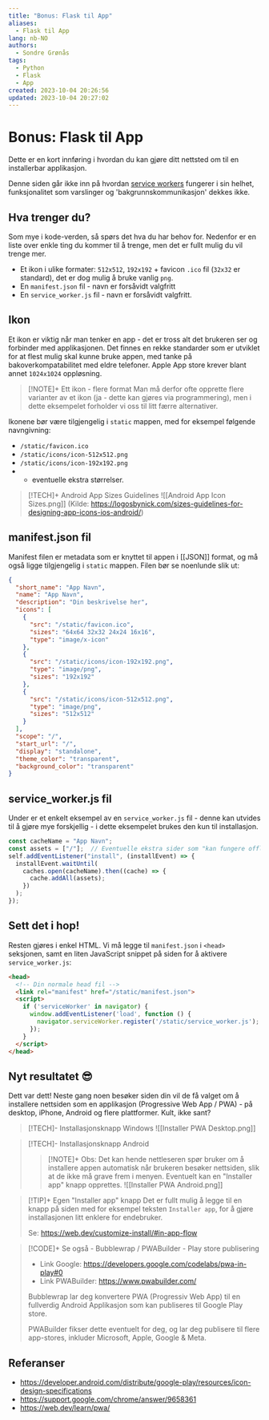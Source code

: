 ```yaml
---
title: "Bonus: Flask til App"
aliases:
  - Flask til App
lang: nb-NO
authors:
  - Sondre Grønås
tags:
  - Python
  - Flask
  - App
created: 2023-10-04 20:26:56
updated: 2023-10-04 20:27:02
---
```

# Bonus: Flask til App
Dette er en kort innføring i hvordan du kan gjøre ditt nettsted om til en installerbar applikasjon.

Denne siden går ikke inn på hvordan [service workers](https://web.dev/learn/pwa/service-workers/) fungerer i sin helhet, funksjonalitet som varslinger og 'bakgrunnskommunikasjon' dekkes ikke.

## Hva trenger du?
Som mye i kode-verden, så spørs det hva du har behov for. Nedenfor er en liste over enkle ting du kommer til å trenge, men det er fullt mulig du vil trenge mer.

- Et ikon i ulike formater: `512x512`, `192x192` + favicon `.ico` fil (`32x32` er standard), det er dog mulig å bruke vanlig `png`.
- En `manifest.json` fil - navn er forsåvidt valgfritt
- En `service_worker.js` fil - navn er forsåvidt valgfritt.

## Ikon
Et ikon er viktig når man tenker en app - det er tross alt det brukeren ser og forbinder med applikasjonen. Det finnes en rekke standarder som er utviklet for at flest mulig skal kunne bruke appen, med tanke på bakoverkompatabilitet med eldre telefoner. Apple App store krever blant annet `1024x1024` oppløsning.

> [!NOTE]+ Ett ikon - flere format
> Man må derfor ofte opprette flere varianter av et ikon (ja - dette kan gjøres via programmering), men i dette eksempelet forholder vi oss til litt færre alternativer.

Ikonene bør være tilgjengelig i `static` mappen, med for eksempel følgende navngivning:

- `/static/favicon.ico`
- `/static/icons/icon-512x512.png`
- `/static/icons/icon-192x192.png`
- + eventuelle ekstra størrelser.

> [!TECH]+ Android App Sizes Guidelines
> ![[Android App Icon Sizes.png]] 
> (Kilde: https://logosbynick.com/sizes-guidelines-for-designing-app-icons-ios-android/)

## manifest.json fil
Manifest filen er metadata som er knyttet til appen i [[JSON]] format, og må også ligge tilgjengelig i `static` mappen. Filen bør se noenlunde slik ut:

```json title="manifest.json"
{  
  "short_name": "App Navn",  
  "name": "App Navn",
  "description": "Din beskrivelse her",
  "icons": [  
    {  
      "src": "/static/favicon.ico",  
      "sizes": "64x64 32x32 24x24 16x16",  
      "type": "image/x-icon"  
    },  
    {  
      "src": "/static/icons/icon-192x192.png",  
      "type": "image/png",  
      "sizes": "192x192"  
    },  
    {  
      "src": "/static/icons/icon-512x512.png",  
      "type": "image/png",  
      "sizes": "512x512"  
    }  
  ],  
  "scope": "/",  
  "start_url": "/",  
  "display": "standalone",  
  "theme_color": "transparent",  
  "background_color": "transparent"  
}
```

## service_worker.js fil
Under er et enkelt eksempel av en `service_worker.js` fil - denne kan utvides til å gjøre mye forskjellig - i dette eksempelet brukes den kun til installasjon.

```js title="service_worker.js"
const cacheName = "App Navn";  
const assets = ["/"];  // Eventuelle ekstra sider som "kan fungere offline", ikke nødvendig
self.addEventListener("install", (installEvent) => {  
  installEvent.waitUntil(  
    caches.open(cacheName).then((cache) => {  
      cache.addAll(assets);  
    })  
  );  
});
```

## Sett det i hop!
Resten gjøres i enkel HTML. Vi må legge til `manifest.json` i `<head>` seksjonen, samt en liten JavaScript snippet på siden for å aktivere `service_worker.js`:

```html
<head>
  <!-- Din normale head fil -->
  <link rel="manifest" href="/static/manifest.json">
  <script>
    if ('serviceWorker' in navigator) {
      window.addEventListener('load', function () {
        navigator.serviceWorker.register('/static/service_worker.js');
      });
    }
  </script>
</head>
```

## Nyt resultatet 😎
Dett var dett! Neste gang noen besøker siden din vil de få valget om å installere nettsiden som en applikasjon (Progressive Web App / PWA) - på desktop, iPhone, Android og flere plattformer. Kult, ikke sant?

> [!TECH]- Installasjonsknapp Windows
> ![[Installer PWA Desktop.png]]

> [!TECH]- Installasjonsknapp Android
> > [!NOTE]+
> > Obs: Det kan hende nettleseren spør bruker om å installere appen automatisk når brukeren besøker nettsiden, slik at de ikke må grave frem i menyen. Eventuelt kan en "Installer app" knapp opprettes.
> ![[Installer PWA Android.png]]

> [!TIP]+ Egen "Installer app" knapp
 > Det er fullt mulig å legge til en knapp på siden med for eksempel teksten `Installer app`, for å gjøre installasjonen litt enklere for endebruker.
 > 
 > Se: https://web.dev/customize-install/#in-app-flow

> [!CODE]+ Se også - Bubblewrap / PWABuilder - Play store publisering
> - Link Google: https://developers.google.com/codelabs/pwa-in-play#0
> - Link PWABuilder: https://www.pwabuilder.com/
> 
> Bubblewrap lar deg konvertere PWA (Progressiv Web App) til en fullverdig Android Applikasjon som kan publiseres til Google Play store.
> 
> PWABuilder fikser dette eventuelt for deg, og lar deg publisere til flere app-stores, inkluder Microsoft, Apple, Google & Meta.
## Referanser
- https://developer.android.com/distribute/google-play/resources/icon-design-specifications
- https://support.google.com/chrome/answer/9658361
- https://web.dev/learn/pwa/
